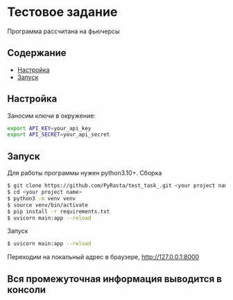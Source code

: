 # Тестовое задание
Программа рассчитана на фьючерсы


## Содержание
- [Настройка](#настройка)
- [Запуск](#запуск)


## Настройка
Заносим ключи в окружение:
```bash
export API_KEY=your_api_key
export API_SECRET=your_api_secret
```


## Запуск
Для работы программы нужен python3.10+.
Сборка
```bash
$ git clone https://github.com/PyRasta/test_task_.git <your project name>
$ cd <your project name>
$ python3 -m venv venv
$ source venv/bin/activate
$ pip install -r requirements.txt
$ uvicorn main:app --reload     
```
Запуск
```bash
$ uvicorn main:app --reload   
```
Переходим на локальный адрес в браузере, http://127.0.0.1:8000

## Вся промежуточная информация выводится в консоли
